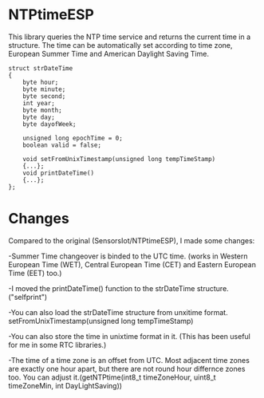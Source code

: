 # NTPtimeESP


This library queries the NTP time service and returns the current time in a structure. The time can be automatically set according to time zone, European Summer Time and American Daylight Saving Time.

```
struct strDateTime
{
    byte hour;
    byte minute;
    byte second;
    int year;
    byte month;
    byte day;
    byte dayofWeek;

    unsigned long epochTime = 0;
    boolean valid = false;

    void setFromUnixTimestamp(unsigned long tempTimeStamp)
    {...};
    void printDateTime()
    {...};
};
```
# Changes

Compared to the original (SensorsIot/NTPtimeESP), I made some changes:

-Summer Time changeover is binded to the UTC time. (works in Western European Time  (WET), Central European Time (CET) and Eastern European Time (EET) too.) 

-I moved the printDateTime() function to the strDateTime structure. ("selfprint")

-You can also load the strDateTime structure from unxitime format. setFromUnixTimestamp(unsigned long tempTimeStamp)

-You can also store the time in unixtime format in it. (This has been useful for me in some RTC libraries.)

-The time of a time zone is an offset from UTC. Most adjacent time zones are exactly one hour apart, but there are not round hour differnce zones too.
You can adjust it.(getNTPtime(int8_t timeZoneHour, uint8_t timeZoneMin, int DayLightSaving))


 
